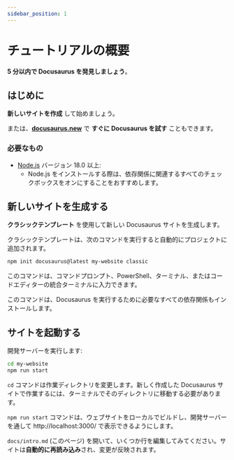 ```yaml
---
sidebar_position: 1
---
```


# チュートリアルの概要

**5 分以内で Docusaurus を発見しましょう**。

## はじめに

**新しいサイトを作成** して始めましょう。

または、**[docusaurus.new](https://docusaurus.new)** で **すぐに Docusaurus を試す** こともできます。

### 必要なもの

- [Node.js](https://nodejs.org/en/download/) バージョン 18.0 以上:
  - Node.js をインストールする際は、依存関係に関連するすべてのチェックボックスをオンにすることをおすすめします。

## 新しいサイトを生成する

**クラシックテンプレート** を使用して新しい Docusaurus サイトを生成します。

クラシックテンプレートは、次のコマンドを実行すると自動的にプロジェクトに追加されます。

```bash
npm init docusaurus@latest my-website classic
```

このコマンドは、コマンドプロンプト、PowerShell、ターミナル、またはコードエディターの統合ターミナルに入力できます。

このコマンドは、Docusaurus を実行するために必要なすべての依存関係もインストールします。

## サイトを起動する

開発サーバーを実行します:

```bash
cd my-website
npm run start
```

`cd` コマンドは作業ディレクトリを変更します。新しく作成した Docusaurus サイトで作業するには、ターミナルでそのディレクトリに移動する必要があります。

`npm run start` コマンドは、ウェブサイトをローカルでビルドし、開発サーバーを通して http://localhost:3000/ で表示できるようにします。

`docs/intro.md` (このページ) を開いて、いくつか行を編集してみてください。サイトは**自動的に再読み込み**され、変更が反映されます。

